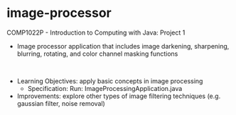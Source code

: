 # image-processor

COMP1022P - Introduction to Computing with Java: Project 1
- Image processor application that includes image darkening, sharpening, blurring, rotating, and color channel masking functions

<br>

- Learning Objectives: apply basic concepts in image processing
    - Specification: Run: ImageProcessingApplication.java
- Improvements: explore other types of image filtering techniques (e.g. gaussian filter, noise removal)
 
